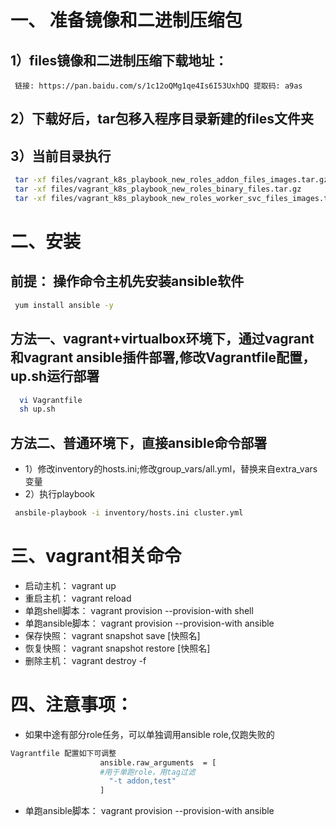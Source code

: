 # 一、 准备镜像和二进制压缩包
##  1）files镜像和二进制压缩下载地址：
     链接: https://pan.baidu.com/s/1c12oQMg1qe4Is6I53UxhDQ 提取码: a9as 
##  2）下载好后，tar包移入程序目录新建的files文件夹
##  3）当前目录执行
```bash
 tar -xf files/vagrant_k8s_playbook_new_roles_addon_files_images.tar.gz
 tar -xf files/vagrant_k8s_playbook_new_roles_binary_files.tar.gz
 tar -xf files/vagrant_k8s_playbook_new_roles_worker_svc_files_images.tar.gz
```

# 二、安装
## 前提： 操作命令主机先安装ansible软件 
```bash
 yum install ansible -y
```
## 方法一、vagrant+virtualbox环境下，通过vagrant和vagrant ansible插件部署,修改Vagrantfile配置，up.sh运行部署
```bash
  vi Vagrantfile
  sh up.sh
``` 
## 方法二、普通环境下，直接ansible命令部署
*  1）修改inventory的hosts.ini;修改group_vars/all.yml，替换来自extra_vars变量
*  2）执行playbook
```bash
 ansbile-playbook -i inventory/hosts.ini cluster.yml  
```

# 三、vagrant相关命令
* 启动主机： vagrant up
* 重启主机： vagrant reload
* 单跑shell脚本： vagrant provision --provision-with shell
* 单跑ansible脚本： vagrant provision --provision-with ansible
* 保存快照： vagrant snapshot save [快照名]
* 恢复快照： vagrant snapshot restore [快照名]
* 删除主机： vagrant destroy -f

# 四、注意事项：
* 如果中途有部分role任务，可以单独调用ansible role,仅跑失败的
```bash
Vagrantfile 配置如下可调整
                    ansible.raw_arguments  = [
                    #用于单跑role，用tag过滤
                      "-t addon,test"
                    ]     
```
* 单跑ansible脚本： vagrant provision --provision-with ansible